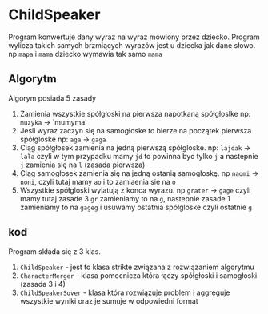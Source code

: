 # ChildSpeaker

Program konwertuje dany wyraz na wyraz mówiony przez dziecko. Program wylicza takich samych brzmiących wyrazów jest u dziecka jak dane słowo.
np `mapa` i `mama` dziecko wymawia tak samo `mama`

## Algorytm

Algorym posiada 5 zasady
1. Zamienia wszystkie spółgłoski na pierwsza napotkaną spółgłoslke np: `muzyka` -> `mumyma'
2. Jesli wyraz zaczyn się na samogłoske to bierze na początek pierwsza spółgloske np: `aga` -> `gaga`
3. Ciąg spółgłosek zamienia na jedną pierwszą spółgloske. np: `lajdak` -> `lala` czyli w tym przypadku mamy `jd` to powinna byc tylko `j` a nastepnie `j` zamienia się na `l` (zasada pierwsza)
4. Ciąg samogłosek zamienia się na jedną ostanią samogłoskę. np `naomi` -> `noni`, czyli tutaj mamy `ao` i to zamiaenia sie na `o`
5. Wszystkie spółgloski wylatują z konca wyrazu. np `grater` -> `gage` czyli  mamy tutaj zasade 3 `gr` zamieniamy to na `g`, nastepnie zasade 1 zamieniamy to na `gageg` i usuwamy ostatnia spółgloske czyli ostatnie `g`

## kod
Program składa się z 3 klas.
1. `ChildSpeaker` - jest to klasa strikte związana z rozwiązaniem algorytmu
2. `CharacterMerger` - klasa pomocnicza która łączy spółgłoski i samogłoski (zasada 3 i 4) 
3. `ChildSpeakerSover` - klasa która rozwiązuje problem i aggreguje wszystkie wyniki oraz je sumuje w odpowiedni format

